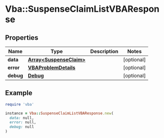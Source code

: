 # Vba::SuspenseClaimListVBAResponse

## Properties

| Name | Type | Description | Notes |
| ---- | ---- | ----------- | ----- |
| **data** | [**Array&lt;SuspenseClaim&gt;**](SuspenseClaim.md) |  | [optional] |
| **error** | [**VBAProblemDetails**](VBAProblemDetails.md) |  | [optional] |
| **debug** | [**Debug**](Debug.md) |  | [optional] |

## Example

```ruby
require 'vba'

instance = Vba::SuspenseClaimListVBAResponse.new(
  data: null,
  error: null,
  debug: null
)
```

